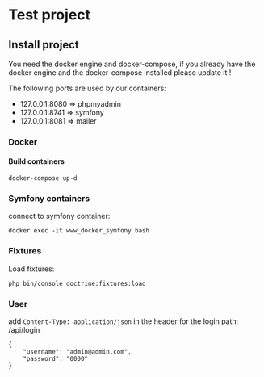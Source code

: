 # Test project

## Install project

You need the docker engine and docker-compose, if you already have the docker engine and the docker-compose installed please update it !

The following ports are used by our containers:
* 127.0.0.1:8080 => phpmyadmin
* 127.0.0.1:8741 => symfony
* 127.0.0.1:8081 => mailer

### Docker

#### Build containers

    docker-compose up-d


### Symfony containers
connect to symfony container:

    docker exec -it www_docker_symfony bash
### Fixtures

Load fixtures:

    php bin/console doctrine:fixtures:load

### User
add `Content-Type: application/json` in the header for the login path: /api/login

    {
        "username": "admin@admin.com",
        "password": "0000"
    }
